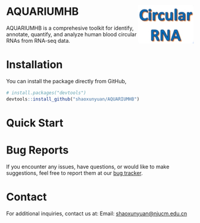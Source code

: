 # AQUARIUMHB <img src="./docs/logo.png" align = "right" width = "150" />

AQUARIUMHB is a comprehesive toolkit for identify, annotate, quantify, and analyze human blood circular RNAs from RNA-seq data.

# Installation
You can install the package directly from GitHub,
```r
# install.packages("devtools")
devtools::install_github("shaoxunyuan/AQUARIUMHB")
```

# Quick Start


# Bug Reports

If you encounter any issues, have questions, or would like to make suggestions, 
feel free to report them at our [bug tracker](
https://github.com/shaoxunyuan/AQUARIUMHB/issues).

# Contact

For additional inquiries, contact us at: 
Email: shaoxunyuan@njucm.edu.cn
